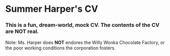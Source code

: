 # Summer Harper's CV
### This is a fun, dream-world, mock CV. The contents of the CV are NOT real. 

Note: Ms. Harper does **NOT** endores the Willy Wonka Chocolate Factory, or the poor working conditions the corporation fosters. 
